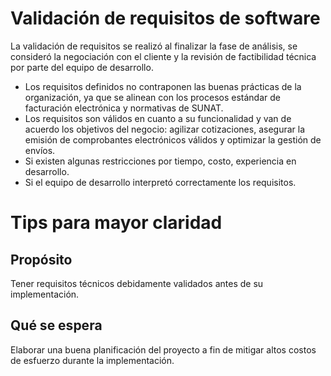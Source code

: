 # Validación de requisitos de software
La validación de requisitos se realizó al finalizar la fase de análisis, se consideró la negociación con el cliente y la revisión de factibilidad técnica por parte del equipo de desarrollo.

- Los requisitos definidos no contraponen las buenas prácticas de la organización, ya que se alinean con los procesos estándar de facturación electrónica y normativas de SUNAT.
- Los requisitos son válidos en cuanto a su funcionalidad y van de acuerdo los objetivos del negocio: agilizar cotizaciones, asegurar la emisión de comprobantes electrónicos válidos y optimizar la gestión de envíos.
- Si existen algunas restricciones por tiempo, costo, experiencia en desarrollo.
- Si el equipo de desarrollo interpretó correctamente los requisitos.

# Tips para mayor claridad

## Propósito
Tener requisitos técnicos debidamente validados antes de su implementación.

## Qué se espera
Elaborar una buena planificación del proyecto a fin de mitigar altos costos de esfuerzo durante la implementación.
  
